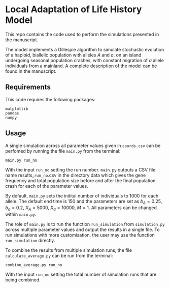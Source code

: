 # Local Adaptation of Life History Model
This repo contains the code used to perform the simulations presented in the manuscript. 

The model implements a Gillespie algorithm to simulate stochastic evolution of a haploid, biallelic population with alleles $A$ and $a$, on an island undergoing seasonal population crashes, with constant migration of $a$ allele individuals from a mainland. A complete description of the model can be found in the manuscript. 

## Requirements

This code requires the following packages:

    matplotlib
    pandas
    numpy

## Usage

A single simulation across all parameter values given in `coords.csv` can be perfomed by running the file `main.py` from the terminal:

    main.py run_no

With the input `run_no` setting the run number. `main.py` outputs a CSV file name results_`run_no`.csv in the directory data which gives the gene frequency and total population size before and after the final population crash for each of the parameter values. 

By default, `main.py` sets the initital number of individuals to 1000 for each allele. The default end time is 150 and the parameters are set as $b_A = 0.25$, $b_a = 0.2$, $X_A = 5000$, $X_a = 10000$, $M = 1$. All parameters can be changed within `main.py`.

The role of `main.py` is to run the function `run_simulation` from `simulation.py` across multiple parameter values and output the results in a single file. To run simulations with more customisation, the user may use the function `run_simulation` directly.

To combine the results from multiple simulation runs, the file `calculate_average.py` can be run from the terminal:

    combine_average.py run_no

With the input `run_no` setting the total number of simulation runs that are being combined. 
